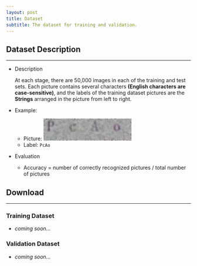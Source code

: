 ```yaml
---
layout: post
title: Dataset
subtitle: The dataset for training and validation.
---
```


## Dataset Description
---
- Description

    At each stage, there are 50,000 images in each of the training and test sets. Each picture contains several characters **(English characters are case-sensitive)**, and the labels of the training dataset pictures are the **Strings** arranged in the picture from left to right.

- Example:

    - Picture: ![sample](../img/dataset_sample.jpg "sample")
    - Label:  ```PcAo```

- Evaluation

    - Accuracy = number of correctly recognized pictures / total number of pictures 

## Download
---

### Training Dataset

<!-- - *[download link]()* -->
- *coming soon...*

### Validation Dataset

<!-- - *[download link]()* -->
- *coming soon...*